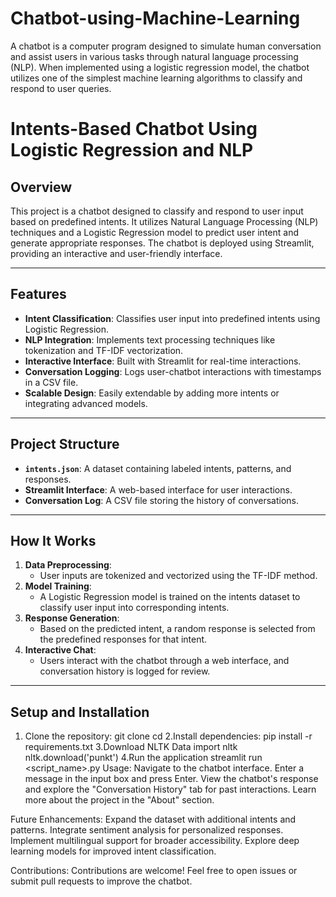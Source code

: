 # Chatbot-using-Machine-Learning
A chatbot is a computer program designed to simulate human conversation and assist users in various tasks through natural language processing (NLP). When implemented using a logistic regression model, the chatbot utilizes one of the simplest machine learning algorithms to classify and respond to user queries.
# Intents-Based Chatbot Using Logistic Regression and NLP

## Overview
This project is a chatbot designed to classify and respond to user input based on predefined intents. It utilizes Natural Language Processing (NLP) techniques and a Logistic Regression model to predict user intent and generate appropriate responses. The chatbot is deployed using Streamlit, providing an interactive and user-friendly interface.

---

## Features
- **Intent Classification**: Classifies user input into predefined intents using Logistic Regression.
- **NLP Integration**: Implements text processing techniques like tokenization and TF-IDF vectorization.
- **Interactive Interface**: Built with Streamlit for real-time interactions.
- **Conversation Logging**: Logs user-chatbot interactions with timestamps in a CSV file.
- **Scalable Design**: Easily extendable by adding more intents or integrating advanced models.

---

## Project Structure
- **`intents.json`**: A dataset containing labeled intents, patterns, and responses.
- **Streamlit Interface**: A web-based interface for user interactions.
- **Conversation Log**: A CSV file storing the history of conversations.

---

## How It Works
1. **Data Preprocessing**:
   - User inputs are tokenized and vectorized using the TF-IDF method.
2. **Model Training**:
   - A Logistic Regression model is trained on the intents dataset to classify user input into corresponding intents.
3. **Response Generation**:
   - Based on the predicted intent, a random response is selected from the predefined responses for that intent.
4. **Interactive Chat**:
   - Users interact with the chatbot through a web interface, and conversation history is logged for review.

---

## Setup and Installation
1. Clone the repository:
  git clone <repository-url>
   cd <repository-folder>
2.Install dependencies:
   pip install -r requirements.txt
3.Download NLTK Data
  import nltk
  nltk.download('punkt')
4.Run the application
  streamlit run <script_name>.py
Usage:
Navigate to the chatbot interface.
Enter a message in the input box and press Enter.
View the chatbot's response and explore the "Conversation History" tab for past interactions.
Learn more about the project in the "About" section.

Future Enhancements:
Expand the dataset with additional intents and patterns.
Integrate sentiment analysis for personalized responses.
Implement multilingual support for broader accessibility.
Explore deep learning models for improved intent classification.

Contributions:
Contributions are welcome! Feel free to open issues or submit pull requests to improve the chatbot.




